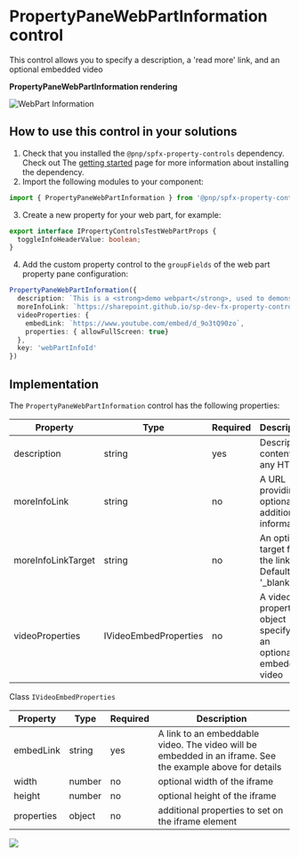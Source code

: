 # PropertyPaneWebPartInformation control

This control allows you to specify a description, a 'read more' link, and an optional embedded video

**PropertyPaneWebPartInformation rendering**

![WebPart Information](../assets/webpartinformation.png)


## How to use this control in your solutions

1. Check that you installed the `@pnp/spfx-property-controls` dependency. Check out The [getting started](../#getting-started) page for more information about installing the dependency.
2. Import the following modules to your component: 

```TypeScript
import { PropertyPaneWebPartInformation } from '@pnp/spfx-property-controls/lib/PropertyPaneWebPartInformation';
```

3. Create a new property for your web part, for example:

```TypeScript
export interface IPropertyControlsTestWebPartProps {
  toggleInfoHeaderValue: boolean;
}
```

4. Add the custom property control to the `groupFields` of the web part property pane configuration:

```TypeScript
PropertyPaneWebPartInformation({
  description: `This is a <strong>demo webpart</strong>, used to demonstrate all the <a href="https://aka.ms/sppnp">PnP</a> property controls`,
  moreInfoLink: `https://sharepoint.github.io/sp-dev-fx-property-controls/`,
  videoProperties: {
    embedLink: `https://www.youtube.com/embed/d_9o3tQ90zo`,
    properties: { allowFullScreen: true}
  },
  key: 'webPartInfoId'
})    
```

## Implementation

The `PropertyPaneWebPartInformation` control has the following properties:

| Property | Type | Required | Description |
| ---- | ---- | ---- | ---- |
| description | string | yes | Description content - any HTML |
| moreInfoLink | string | no | A URL providing optional additional information |
| moreInfoLinkTarget | string | no | An optional target for the link. Defaults to '_blank' |
| videoProperties | IVideoEmbedProperties | no | A video properties object specifying an optionally embedded video |

Class `IVideoEmbedProperties`

| Property | Type | Required | Description |
| ---- | ---- | ---- | ---- |
| embedLink | string | yes | A link to an embeddable video. The video will be embedded in an iframe. See the example above for details |
| width | number | no | optional width of the iframe |
| height | number | no | optional height of the iframe |
| properties | object | no | additional properties to set on the iframe element |



![](https://telemetry.sharepointpnp.com/sp-dev-fx-property-controls/wiki/PropertyPaneWebPartInformation)
